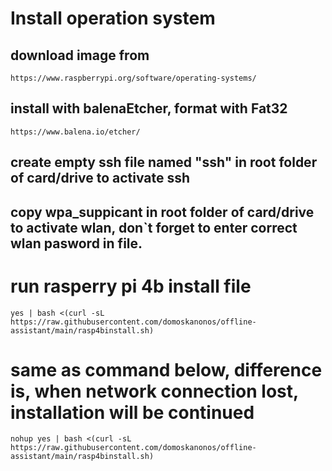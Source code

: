 # Install operation system
## download image from
    https://www.raspberrypi.org/software/operating-systems/
## install with balenaEtcher, format with Fat32
    https://www.balena.io/etcher/
## create empty ssh file named "ssh" in root folder of card/drive to activate ssh
## copy wpa_suppicant in root folder of card/drive to activate wlan, don`t forget to enter correct wlan pasword in file.

# run rasperry pi 4b install file
    yes | bash <(curl -sL https://raw.githubusercontent.com/domoskanonos/offline-assistant/main/rasp4binstall.sh)

# same as command below, difference is, when network connection lost, installation will be continued
    nohup yes | bash <(curl -sL https://raw.githubusercontent.com/domoskanonos/offline-assistant/main/rasp4binstall.sh)
